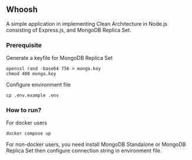 ## Whoosh
A simple application in implementing Clean Architecture in Node.js consisting of Express.js, and MongoDB Replica Set.


### Prerequisite
Generate a keyfile for MongoDB Replica Set

```
openssl rand -base64 756 > mongo.key
chmod 400 mongo.key
```

Configure environment file

```
cp .env.example .env
```

### How to run?
For docker users

```
docker compose up
```


For non-docker users, you need install MongoDB Standalone or MongoDB Replica Set then configure connection string in environment file.

